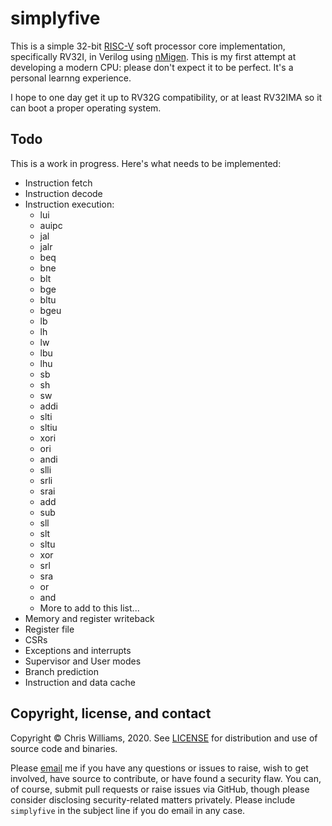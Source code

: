 # simplyfive

This is a simple 32-bit [RISC-V](https://riscv.org/specifications/) soft processor core implementation, specifically RV32I, in Verilog using [nMigen](https://github.com/m-labs/nmigen). This is my first attempt at developing a modern CPU: please don't expect it to be perfect. It's a personal learnng experience.

I hope to one day get it up to RV32G compatibility, or at least RV32IMA so it can boot a proper operating system.

## Todo

This is a work in progress. Here's what needs to be implemented:
* Instruction fetch
* Instruction decode
* Instruction execution:
  * lui
  * auipc
  * jal
  * jalr
  * beq
  * bne
  * blt
  * bge
  * bltu
  * bgeu
  * lb
  * lh
  * lw
  * lbu
  * lhu
  * sb
  * sh
  * sw
  * addi
  * slti
  * sltiu
  * xori
  * ori
  * andi
  * slli
  * srli
  * srai
  * add
  * sub
  * sll
  * slt
  * sltu
  * xor
  * srl
  * sra
  * or
  * and
  * More to add to this list...
* Memory and register writeback
* Register file
* CSRs
* Exceptions and interrupts
* Supervisor and User modes
* Branch prediction
* Instruction and data cache

## Copyright, license, and contact

Copyright &copy; Chris Williams, 2020. See [LICENSE](https://github.com/diodesign/simplyfive/blob/master/LICENSE) for distribution and use of source code and binaries.

Please [email](mailto:diodesign@tuta.io) me if you have any questions or issues to raise, wish to get involved, have source to contribute, or have found a security flaw. You can, of course, submit pull requests or raise issues via GitHub, though please consider disclosing security-related matters privately. Please include `simplyfive` in the subject line if you do email in any case.
